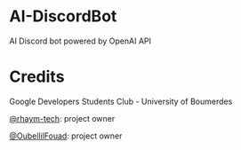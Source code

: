 # AI-DiscordBot
AI Discord bot powered by OpenAI API

# Credits
Google Developers Students Club - University of Boumerdes

[@rhaym-tech](https://github.com/rhaym-tech): project owner

[@OubellilFouad](https://github.com/OubellilFouad): project owner
